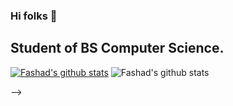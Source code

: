### Hi folks 👋
## Student of BS Computer Science.
<!--
**Fashad-Ahmed/Fashad-Ahmed** is a ✨ _special_ ✨ repository because its `README.md` (this file) appears on your GitHub profile.

Here are some ideas to get you started:

- 🔭 I’m currently working on Python and Javascript.
- 🌱 I’m currently learning C++ and React.
- 📫 How to reach me: fashad.ahmed20@gmail.com or on https://www.instagram.com/fashadahmed_/

<!-- <img align="center" src="https://github-readme-stats.vercel.app/api/<CARD_TYPE>/?username=<Fashad-Ahmed>&theme=<onedark>" />  -->

[![Fashad's github stats](https://github-readme-stats.vercel.app/api?username=Fashad-Ahmed)](https://github.com/Fashad-Ahmed/github-readme-stats)
![Fashad's github stats](https://github-readme-stats.vercel.app/api?username=Fashad-Ahmed&show_icons=true)

-->
